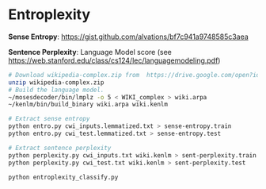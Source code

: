 # Entroplexity

**Sense Entropy**: https://gist.github.com/alvations/bf7c941a9748585c3aea

**Sentence Perplexity**: Language Model score (see https://web.stanford.edu/class/cs124/lec/languagemodeling.pdf)


```bash
# Download wikipedia-complex.zip from  https://drive.google.com/open?id=0B04oQzUfrOTjSGdsTl9QbUJqczg
unzip wikipedia-complex.zip
# Build the language model.
~/mosesdecoder/bin/lmplz -o 5 < WIKI_complex > wiki.arpa
~/kenlm/bin/build_binary wiki.arpa wiki.kenlm

# Extract sense entropy
python entro.py cwi_inputs.lemmatized.txt > sense-entropy.train
python entro.py cwi_test.lemmatized.txt > sense-entropy.test

# Extract sentence perplexity
python perplexity.py cwi_inputs.txt wiki.kenlm > sent-perplexity.train
python perplexity.py cwi_test.txt wiki.kenlm > sent-perplexity.test

python entroplexity_classify.py
```
